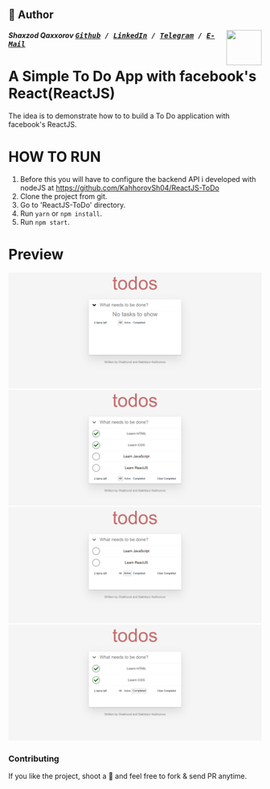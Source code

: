## 📝 Author
<img src="https://drive.google.com/file/d/1I72YJXg2R0YCF8MKXRVx9tJgoBA6oFNU/view?usp=preview" align="right" height="70" width="70">

##### Shaxzod Qaxxorov <kbd>[Github](https://github.com/KahhorovSh04) / [LinkedIn](https://www.linkedin.com/in/shakhzad-kakhkhorov)  / [Telegram](https://t.me/shaxzod_qaxxorov) /  [E-Mail](mailto:shaxzodqaxxorov004@gmail.com)</kbd>

A Simple To Do App with facebook's React(ReactJS)
==================================

The idea is to demonstrate how to to build a To Do application with facebook's ReactJS.

HOW TO RUN
========
1. Before this you will have to configure the backend API i developed with nodeJS at https://github.com/KahhorovSh04/ReactJS-ToDo
2. Clone the project from git.
3. Go to 'ReactJS-ToDo' directory.
4. Run `yarn` or `npm install`.
5. Run `npm start`.

Preview
========
![Screenshot1](/screenshots/2021-04-10_165709.png)
![Screenshot2](/screenshots/2021-04-10_165623.png)
![Screenshot3](/screenshots/2021-04-10_165635.png)
![Screenshot4](/screenshots/2021-04-10_165644.png)

### Contributing
If you like the project, shoot a :star2: and feel free to fork & send PR anytime.
